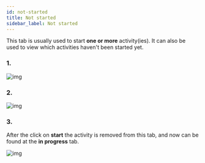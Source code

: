 ```yaml
---
id: not-started
title: Not started
sidebar_label: Not started
---
```


This tab is usually used to start **one or more** activity(ies). It can also be used to view which activities haven't been started yet.

### **1.** 
![img](../../../static/img/burp-extension/management_tab/playbook_tab/not_started/1.png)

### **2.** 
![img](../../../static/img/burp-extension/management_tab/playbook_tab/not_started/2.png)

### **3.** 
After the click on **start** the activity is removed from this tab, and now can be found at the **in progress** tab.

![img](../../../static/img/burp-extension/management_tab/playbook_tab/not_started/3.png)
